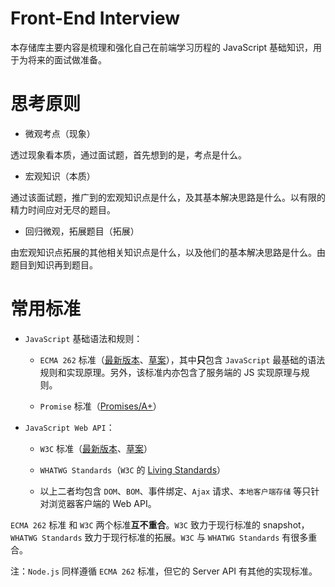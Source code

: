 # Front-End Interview

本存储库主要内容是梳理和强化自己在前端学习历程的 JavaScript 基础知识，用于为将来的面试做准备。

# 思考原则

- 微观考点（现象）

透过现象看本质，通过面试题，首先想到的是，考点是什么。

- 宏观知识（本质）

通过该面试题，推广到的宏观知识点是什么，及其基本解决思路是什么。以有限的精力时间应对无尽的题目。

- 回归微观，拓展题目（拓展）

由宏观知识点拓展的其他相关知识点是什么，以及他们的基本解决思路是什么。由题目到知识再到题目。

# 常用标准

- `JavaScript` 基础语法和规则：

    - `ECMA 262` 标准（[最新版本][ecma262]、[草案][ECMA262-草案]），其中**只**包含 `JavaScript` 最基础的语法规则和实现原理。另外，该标准内亦包含了服务端的 JS 实现原理与规则。

    - `Promise` 标准（[Promises/A+][promises-a-plus]）

- `JavaScript Web API`：

    - `W3C` 标准（[最新版本][w3c]、[草案][W3C 草案]）
    
    - `WHATWG Standards`（`W3C` 的 [Living Standards]）
    
    - 以上二者均包含 `DOM`、`BOM`、事件绑定、`Ajax` 请求、`本地客户端存储` 等只针对浏览器客户端的 Web API。

`ECMA 262` 标准 和 `W3C` 两个标准**互不重合**。`W3C` 致力于现行标准的 snapshot，`WHATWG Standards` 致力于现行标准的拓展。`W3C` 与 `WHATWG Standards` 有很多重合。

注：`Node.js` 同样遵循 `ECMA 262` 标准，但它的 Server API 有其他的实现标准。

[ecma262]:https://www.ecma-international.org/ecma-262

[w3c]:https://www.w3.org/TR/html5/webappapis.html#webappapis

[ECMA262-草案]:https://tc39.github.io/ecma262/#sec-intro

[promises-a-plus]:https://promisesaplus.com/

[W3C 草案]:https://w3c.github.io/html/single-page.html#introduction

[Living Standards]:https://whatwg.org/